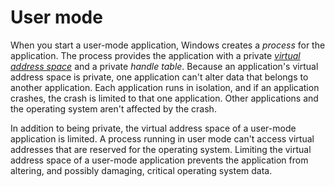 # User mode

When you start a user-mode application, Windows creates a _process_ for the application. The process provides the application with a private [_virtual address space_](https://learn.microsoft.com/en-us/windows-hardware/drivers/gettingstarted/virtual-address-spaces) and a private _handle table_. Because an application's virtual address space is private, one application can't alter data that belongs to another application. Each application runs in isolation, and if an application crashes, the crash is limited to that one application. Other applications and the operating system aren't affected by the crash.

In addition to being private, the virtual address space of a user-mode application is limited. A process running in user mode can't access virtual addresses that are reserved for the operating system. Limiting the virtual address space of a user-mode application prevents the application from altering, and possibly damaging, critical operating system data.
